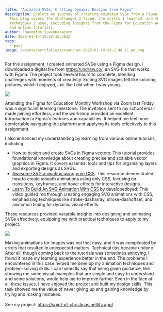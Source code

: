 ```yaml
---
title: "Animated SVGs: Crafting Dynamic Designs from Figma"
description: Explore my journey of creating animated SVGs from a Figma design.
  This blog covers the challenges I faced, the skills I learned, and the
  techniques I used, including insights from the Figma for Education Workshop
  and online tutorials.
author: Fhaungfhs Suvannakajorn
date: 2025-01-14T19:19:15.782Z
tags:
  - post
image: /assets/portfolio/screenshot-2025-01-14-at-2.48.11 pm.png
---
```

For this assignment, I created animated SVGs using a Figma design. I downloaded a digital file from https://undraw.co/, an SVG file that works with Figma. The project took several hours to complete, blending challenges with moments of creativity. Editing SVG images felt like coloring pictures, which I enjoyed, just like I did when I was young.

![](/assets/portfolio/undraw_snow_fun_re_plbr.svg)

Attending the Figma for Education Monthly Workshop via Zoom last Friday was a significant learning milestone. The invitation sent to my school email made joining effortless, and the workshop provided an excellent introduction to Figma's features and capabilities. It helped me feel more comfortable navigating the platform and applying its tools effectively to this assignment.

I also enhanced my understanding by learning from various online tutorials, including:

* [How to design and create SVGs in Figma vectors](https://www.youtube.com/watch?v=H_l3Yof7Deg): This tutorial provides foundational knowledge about creating precise and scalable vector graphics in Figma. It covers essential tools and tips for organizing layers and exporting designs as SVGs.
* [Awesome SVG animation using pure CSS](https://www.youtube.com/watch?v=mrsJbz-Wp8U): This resource demonstrated how to create smooth animations using only CSS, focusing on transitions, keyframes, and hover effects for interactive designs.
* [Learn To Build An SVG Animation With CSS](<>) by developedbyed: This video guided me through creating engaging SVG animations with CSS, emphasizing techniques like stroke-dasharray, stroke-dashoffset, and animation timing for dynamic visual effects.

These resources provided valuable insights into designing and animating SVGs effectively, equipping me with practical techniques to apply to my project.

![](/assets/portfolio/untitled-design.gif)

Making animations for images was not that easy, and it was complicated by errors that resulted in unexpected matters. Technical tips became undone. After all, though coming back to the tutorials was sometimes annoying, I found it made my learning experience better in the end. The problems I encountered in this case helped me develop my animation techniques and problem-solving skills. I can honestly say that being given guidance, like showing me some visual examples that are simple and easy to understand and some solutions, would help me to improve further. Even in the face of all these issues, I have enjoyed the project and built my design skills. This task showed me the value of never giving up and gaining knowledge by trying and making mistakes.\
\
See my project: <https://spirit-of-christmas.netlify.app/>